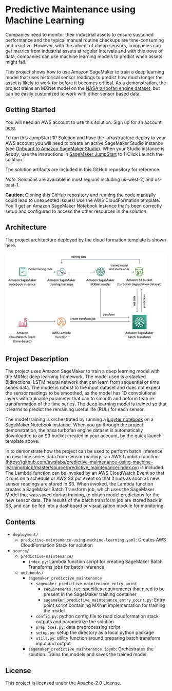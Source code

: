 # Predictive Maintenance using Machine Learning

Companies need to monitor their industrial assets to ensure sustained performance and the typical manual routine checkups are time-consuming and reactive. However, with the advent of cheap sensors, companies can get metrics from industrial assets at regular intervals and with this trove of data, companies can use machine learning models to predict when assets might fail.

This project shows how to use Amazon SageMaker to train a deep learning model that uses historical sensor readings to predict how much longer the asset is likely to work for before it becomes critical. As a demonstration, the project trains an MXNet model on the [NASA turbofan engine dataset](https://data.nasa.gov/dataset/Turbofan-engine-degradation-simulation-data-set/vrks-gjie), but can be easily customized to work with other sensor based data.

## Getting Started

You will need an AWS account to use this solution. Sign up for an account [here](https://aws.amazon.com/).

To run this JumpStart 1P Solution and have the infrastructure deploy to your AWS account you will need to create an active SageMaker Studio instance (see [Onboard to Amazon SageMaker Studio](https://docs.aws.amazon.com/sagemaker/latest/dg/gs-studio-onboard.html)). When your Studio instance is *Ready*, use the instructions in [SageMaker JumpStart](https://docs.aws.amazon.com/sagemaker/latest/dg/studio-jumpstart.html) to 1-Click Launch the solution.

The solution artifacts are included in this GitHub repository for reference.

*Note*: Solutions are available in most regions including us-west-2, and us-east-1.

**Caution**: Cloning this GitHub repository and running the code manually could lead to unexpected issues! Use the AWS CloudFormation template. You'll get an Amazon SageMaker Notebook instance that's been correctly setup and configured to access the other resources in the solution.

## Architecture

The project architecture deployed by the cloud formation template is shown here.

![](deployment/architecture.png)

## Project Description
The project uses Amazon SageMaker to train a deep learning model with the MXNet deep learning framework. The model used is a stacked Bidirectional LSTM neural network that can learn from sequential or time series data. The model is robust to the input dataset and does not expect the sensor readings to be smoothed, as the model has 1D convolutional layers with trainable parameter that can to smooth and peform feature transformation of the time series. The deep learning model is trained so that it learns to predict the remaining useful life (RUL) for each sensor.


The model training is orchestrated by running a [jupyter notebook](source/notebooks/sagemaker_predictive_maintenance.ipynb) on a SageMaker Notebook instance. When you go through the project demonstration, the nasa turbofan engine dataset is automatically downloaded to an S3 bucket created in your account, by the quick launch template above.

In to demonstrate how the project can be used to perform batch inference on new time series data from sensor readings, an AWS Lambda function (https://github.com/awslabs/predictive-maintenance-using-machine-learning/blob/master/source/predictive_maintenance/index.py) is included. The Lambda function can be invoked by an AWS CloudWatch Event so that it runs on a schedule or AWS S3 put event so that it runs as soon as new sensor readings are stored in S3. When invoked, the Lambda function creates a SageMaker Batch Transform job, which uses the SageMaker Model that was saved during training, to obtain model predictions for the new sensor data. The results of the batch transform job are stored back in S3, and can be fed into a dashboard or visualization module for monitoring. 


## Contents

* `deployment/`
  * `predictive-maintenance-using-machine-learning.yaml`: Creates AWS CloudFormation Stack for solution
* `source/`
  * `predictive-maintenance/`
      * `index.py`: Lambda function script for creating SageMaker Batch Transforms jobs for batch inference
  * `notebooks/`
    * `sagemaker_predictive_maintenance`
      * `sagemaker_predictive_maintenance_entry_point`
        * `requirements.txt`: specifies requirements that need to be present in the SageMaker training container
        * `sagemaker_predictive_maintenance_entry_point.py`: Entry point script containing MXNet implementation for training the model
      * `config.py`: python config file to read cloudformation stack outputs and parametrize the solution
      * `preproces.py`: data preprocessing script
      * `setup.py`: setup the directory as a local python package
      * `utils.py`: utility function around preparing batch transform input and output
    * `sagemaker_predictive_maintenance.ipynb`: Orchestrates the solution. Trains the models and saves the trained model

## License

This project is licensed under the Apache-2.0 License.


